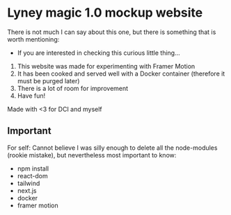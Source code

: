 # Lyney magic 1.0 mockup website

There is not much I can say about this one, but there is something that is worth mentioning:
- If you are interested in checking this curious little thing...
1. This website was made for experimenting with Framer Motion 
2. It has been cooked and served well with a Docker container (therefore it must be purged later)
3. There is a lot of room for improvement
4. Have fun!

Made with <3 for DCI and myself

## Important
For self: Cannot believe I was silly enough to delete all the node-modules (rookie mistake), but nevertheless most important to know:
- npm install
- react-dom
- tailwind
- next.js
- docker
- framer motion
